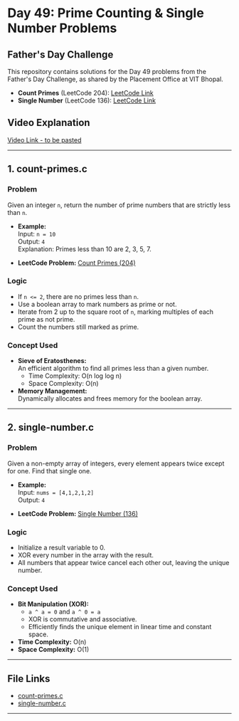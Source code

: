 # Day 49: Prime Counting & Single Number Problems

## Father's Day Challenge

This repository contains solutions for the Day 49 problems from the Father's Day Challenge, as shared by the Placement Office at VIT Bhopal.

- **Count Primes** (LeetCode 204): [LeetCode Link](https://leetcode.com/problems/count-primes/)
- **Single Number** (LeetCode 136): [LeetCode Link](https://leetcode.com/problems/single-number/)

## Video Explanation

[Video Link - to be pasted]()

---

## 1. count-primes.c

### Problem

Given an integer `n`, return the number of prime numbers that are strictly less than `n`.

- **Example:**  
  Input: `n = 10`  
  Output: `4`  
  Explanation: Primes less than 10 are 2, 3, 5, 7.

- **LeetCode Problem:** [Count Primes (204)](https://leetcode.com/problems/count-primes/)

### Logic

- If `n <= 2`, there are no primes less than `n`.
- Use a boolean array to mark numbers as prime or not.
- Iterate from 2 up to the square root of `n`, marking multiples of each prime as not prime.
- Count the numbers still marked as prime.

### Concept Used

- **Sieve of Eratosthenes:**  
  An efficient algorithm to find all primes less than a given number.  
  - Time Complexity: O(n log log n)
  - Space Complexity: O(n)
- **Memory Management:**  
  Dynamically allocates and frees memory for the boolean array.

---

## 2. single-number.c

### Problem

Given a non-empty array of integers, every element appears twice except for one. Find that single one.

- **Example:**  
  Input: `nums = [4,1,2,1,2]`  
  Output: `4`

- **LeetCode Problem:** [Single Number (136)](https://leetcode.com/problems/single-number/)

### Logic

- Initialize a result variable to 0.
- XOR every number in the array with the result.
- All numbers that appear twice cancel each other out, leaving the unique number.

### Concept Used

- **Bit Manipulation (XOR):**  
  - `a ^ a = 0` and `a ^ 0 = a`
  - XOR is commutative and associative.
  - Efficiently finds the unique element in linear time and constant space.
- **Time Complexity:** O(n)
- **Space Complexity:** O(1)

---

## File Links

- [count-primes.c](./count-primes.c)
- [single-number.c](./single-number.c)

---